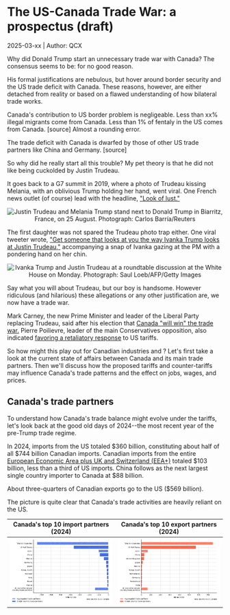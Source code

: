 # The US-Canada Trade War: a prospectus (draft)
2025-03-xx | Author: QCX

Why did Donald Trump start an unnecessary trade war with Canada? The consensus seems to be: for no good reason.

His formal justifications are nebulous, but hover around border security and the US trade deficit with Canada. These reasons, however, are either detached from reality or based on a flawed understanding of how bilateral trade works.

Canada's contribution to US border problem is negligeable. Less than xx% illegal migrants come from Canada. Less than 1% of fentaly in the US comes from Canada. [source] Almost a rounding error.

The trade deficit with Canada is dwarfed by those of other US trade partners like China and Germany. [source]

So why did he really start all this trouble? My pet theory is that he did not like being cuckolded by Justin Trudeau.

It goes back to a G7 summit in 2019, where a photo of Trudeau kissing Melania, with an oblivious Trump holding her hand, went viral. One French news outlet (of course) lead with the headline, ["Look of lust."](https://www.france24.com/en/20190827-papers-indonesia-names-new-capital-borneo-israel-lebanon-melania-trudeau-g7-photo)


<div style="text-align: center; width: 100%;">
<img src="https://github.com/user-attachments/assets/5d8a43b6-657d-483d-97ab-13966278c6e4" alt="Justin Trudeau and Melania Trump stand next to Donald Trump in Biarritz, France, on 25 August. Photograph: Carlos Barría/Reuters" width="600"/>
</div>



The first daughter was not spared the Trudeau photo trap either. One viral tweeter wrote, ["Get someone that looks at you the way Ivanka Trump looks at Justin Trudeau,"](https://x.com/Phil_Lewis_/status/831280292379910144?t=EAPxWbPN6pyIdn-oeZOecQ&s=19) accompanying a snap of Ivanka gazing at the PM with a pondering hand on her chin.

<div style="text-align: center; width: 100%;">
<img src="https://github.com/user-attachments/assets/4b67b532-9ce9-4f73-9ca3-a5631cd5c578" alt="Ivanka Trump and Justin Trudeau at a roundtable discussion at the White House on Monday. Photograph: Saul Loeb/AFP/Getty Images" width="600"/>
</div>

Say what you will about Trudeau, but our boy is handsome. However ridiculous (and hilarious) these allegations or any other justification are, we now have a trade war.

Mark Carney, the new Prime Minister and leader of the Liberal Party replacing Trudeau, said after his election that [Canada "will win" the trade war.](https://www.bbc.com/news/articles/c36wkg47z1po.amp) Pierre Poilievre, leader of the main Conservatives opposition, also indicated [favoring a retaliatory response](https://youtube.com/shorts/4ZP7V5cxKPs?si=hMU9ef43AnjcC4nY) to US tariffs.

So how might this play out for Canadian industries and ? Let's first take a look at the current state of affairs between Canada and its main trade partners. Then we'll discuss how the proposed tariffs and counter-tariffs may influence Canada's trade patterns and the effect on jobs, wages, and prices.

## Canada's trade partners

<!-- 
Canada's top 10 <u>net</u> import partners (2024) | Canada's top 10 <u>net</u> export partners (2024)
:-------------------------:|:-------------------------:
![alt text](./figures/03-net_import_partners.png)  |  ![alt text](./figures/03-net_export_partners.png)
 -->

To understand how Canada's trade balance might evolve under the tariffs, let's look back at the good old days of 2024--the most recent year of the pre-Trump trade regime.

In 2024, imports from the US totaled $360 billion, constituting about half of all $744 billion Canadian imports. Canadian imports from the entire [European Economic Area plus UK and Switzerland (EEA+)](https://www.gov.uk/eu-eea) totaled $103 billion, less than a third of US imports. China follows as the next largest single country importer to Canada at $88 billion.

About three-quarters of Canadian exports go to the US ($569 billion).

The picture is quite clear that Canada's trade activities are heavily reliant on the US. 

Canada's top 10 import partners (2024) | Canada's top 10 export partners (2024)
:-------------------------:|:-------------------------:
![alt text](./figures/03-import_partners.png "Canada's top 10 import partners (2024).")  |  ![alt text](./figures/03-export_partners.png "Canada's top 10 export partners (2024)")


<!--
TODO:
* Descriptive figures of balance of payments by industry for Canada and main trade partners
* General equilibrium (SOE) model with tariffs
* DSGE (NOEM) model
-->